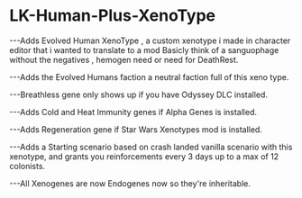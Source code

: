 # LK-Human-Plus-XenoType
---Adds Evolved Human XenoType , a custom xenotype i made in character editor that i wanted to translate to a mod Basicly think of a sanguophage without the negatives , hemogen need or need for DeathRest.  

---Adds the Evolved Humans faction a neutral faction full of this xeno type.  

---Breathless gene only shows up if you have Odyssey DLC installed. 

---Adds Cold and Heat Immunity genes if Alpha Genes is installed. 

---Adds Regeneration gene if Star Wars Xenotypes mod is installed.

---Adds a Starting scenario based on crash landed vanilla scenario with this xenotype, and grants you reinforcements every 3 days up to a max of 12 colonists.

---All Xenogenes are now Endogenes now so they're inheritable.
